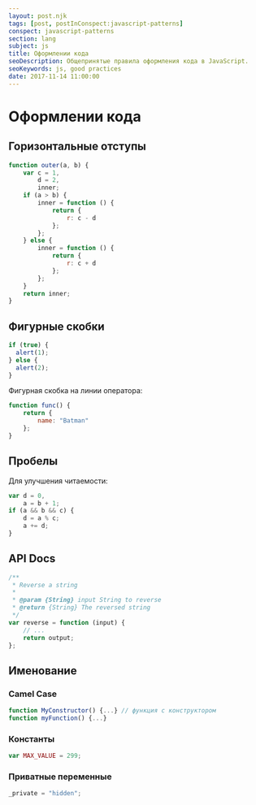 ```yaml
---
layout: post.njk
tags: [post, postInConspect:javascript-patterns]
conspect: javascript-patterns
section: lang
subject: js
title: Оформлении кода
seoDescription: Общепринятые правила оформления кода в JavaScript.
seoKeywords: js, good practices
date: 2017-11-14 11:00:00
---
```

# Оформлении кода

## Горизонтальные отступы

```js
function outer(a, b) {
    var c = 1,
        d = 2,
        inner;
    if (a > b) {
        inner = function () {
            return {
                r: c - d
            };
        };
    } else {
        inner = function () {
            return {
                r: c + d
            };
        };
    }
    return inner;
}
```

## Фигурные скобки

```js
if (true) {
  alert(1);
} else {
  alert(2);
}
```

Фигурная скобка на линии оператора:

```js
function func() {
    return {
        name: "Batman"
    };
}
```

## Пробелы 

Для улучшения читаемости:

```js
var d = 0,
    a = b + 1;
if (a && b && c) {
    d = a % c;
    a += d;
}
```

## API Docs

```js
/**
 * Reverse a string
 *
 * @param {String} input String to reverse
 * @return {String} The reversed string
 */
var reverse = function (input) {
    // ...
    return output;
};
```

## Именование

### Camel Case 

```js
function MyConstructor() {...} // функция с конструктором
function myFunction() {...}
```

### Константы 

```js
var MAX_VALUE = 299;
```

### Приватные переменные

```js
_private = "hidden";
```